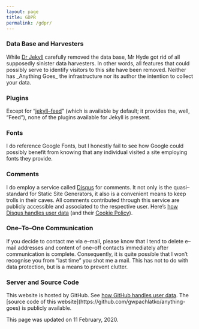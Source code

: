 ```yaml
---
layout: page
title: GDPR
permalink: /gdpr/
---
```

<h3>Data Base and Harvesters</h3>
While <a rel="external" title="Visit the software’s homepage" href="https://jekyllrb.com/">Dr Jekyll</a> carefully removed the data base, Mr Hyde got rid of all supposedly sinister data harvesters. In other words, all features that could possibly serve to identify visitors to this site have been removed. Neither has _Anything Goes_ the infrastructure nor its author the intention to collect your data.
<h3>Plugins</h3>
Except for “<a title="see source code on GitHub" href="https://github.com/jekyll/jekyll-feed">jekyll–feed</a>” (which is available by default; it provides the, well, “Feed”), none of the plugins available for Jekyll is present.
<h3>Fonts</h3>
I do reference Google Fonts, but I honestly fail to see how Google could possibly benefit from knowing that any individual visited a site employing fonts they provide.
<h3>Comments</h3>
I do employ a service called <a rel="external" title="Visit Disqus’ homepage" href="https://disqus.com/">Disqus</a> for comments. It not only is the quasi–standard for Static Site Generators, it also is a convenient means to keep trolls in their caves. All comments contributed through this service are publicly accessible and associated to the respective user. Here’s <a rel="external" title="link to Disqus’ Privacy Policy" href="https://help.disqus.com/en/articles/1717103-disqus-privacy-policy">how Disqus handles user data</a> (and their <a rel="external" title="link to Disqus’ Cookie Policy" href="https://disqus.com/data-sharing-settings/">Cookie Policy</a>).
<h3>One–To–One Communication</h3>
If you decide to contact me via e–mail, please know that I tend to delete e–mail addresses and content of one–off contacts immediately after communication is complete. Consequently, it is quite possible that I won’t recognise you from “last time” you shot me a mail. This has not to do with data protection, but is a means to prevent clutter.
<h3>Server and Source Code</h3>
This website is hosted by GitHub. See <a title="link to GitHub’s Privacy Statement" href="https://help.github.com/en/github/site-policy/github-privacy-statement">how GitHub handles user data</a>. The [source code of this website](https://github.com/gwpachlatko/anything-goes) is publicly available.

This page was updated on 11 February, 2020.
